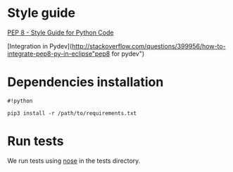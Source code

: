 # Style guide #
[PEP 8 - Style Guide for Python Code](https://www.python.org/dev/peps/pep-0008/ "pep8")

[Integration in Pydev](http://stackoverflow.com/questions/399956/how-to-integrate-pep8-py-in-eclipse"pep8 for pydev")

# Dependencies installation #
```
#!python

pip3 install -r /path/to/requirements.txt
```

# Run tests #
We run tests using [nose](https://nose.readthedocs.org/en/latest/) in the tests directory.
